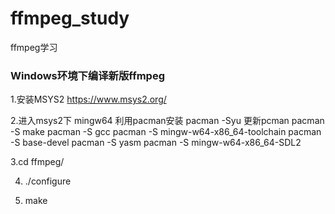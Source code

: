 # ffmpeg_study
ffmpeg学习


### Windows环境下编译新版ffmpeg
1.安装MSYS2  https://www.msys2.org/

2.进入msys2下 mingw64 利用pacman安装
    pacman -Syu 更新pcman
    pacman -S make
    pacman -S gcc
    pacman -S mingw-w64-x86_64-toolchain
    pacman -S base-devel
    pacman -S yasm
    pacman -S mingw-w64-x86_64-SDL2

3.cd ffmpeg/

4. ./configure 

5. make

